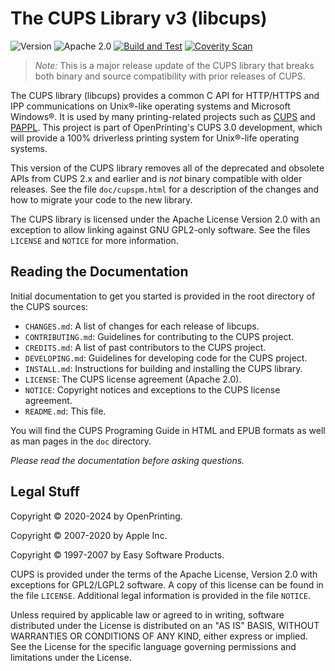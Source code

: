 The CUPS Library v3 (libcups)
=============================

![Version](https://img.shields.io/github/v/release/michaelrsweet/libcups?include_prereleases)
![Apache 2.0](https://img.shields.io/github/license/michaelrsweet/libcups)
[![Build and Test](https://github.com/michaelrsweet/libcups/workflows/Build%20and%20Test/badge.svg)](https://github.com/michaelrsweet/libcups/actions/workflows/build.yml)
[![Coverity Scan](https://img.shields.io/coverity/scan/24180)](https://scan.coverity.com/projects/michaelrsweet-libcups)

> *Note:* This is a major release update of the CUPS library that breaks both
> binary and source compatibility with prior releases of CUPS.

The CUPS library (libcups) provides a common C API for HTTP/HTTPS and IPP
communications on Unix®-like operating systems and Microsoft Windows®.  It is
used by many printing-related projects such as [CUPS][CUPS] and [PAPPL][PAPPL].
This project is part of OpenPrinting's CUPS 3.0 development, which will provide
a 100% driverless printing system for Unix®-life operating systems.

This version of the CUPS library removes all of the deprecated and obsolete APIs
from CUPS 2.x and earlier and is *not* binary compatible with older releases.
See the file `doc/cupspm.html` for a description of the changes and how to
migrate your code to the new library.

The CUPS library is licensed under the Apache License Version 2.0 with an
exception to allow linking against GNU GPL2-only software.  See the files
`LICENSE` and `NOTICE` for more information.


Reading the Documentation
-------------------------

Initial documentation to get you started is provided in the root directory of
the CUPS sources:

- `CHANGES.md`: A list of changes for each release of libcups.
- `CONTRIBUTING.md`: Guidelines for contributing to the CUPS project.
- `CREDITS.md`: A list of past contributors to the CUPS project.
- `DEVELOPING.md`: Guidelines for developing code for the CUPS project.
- `INSTALL.md`: Instructions for building and installing the CUPS library.
- `LICENSE`: The CUPS license agreement (Apache 2.0).
- `NOTICE`: Copyright notices and exceptions to the CUPS license agreement.
- `README.md`: This file.

You will find the CUPS Programing Guide in HTML and EPUB formats as well as man
pages in the `doc` directory.

*Please read the documentation before asking questions.*


Legal Stuff
-----------

Copyright © 2020-2024 by OpenPrinting.

Copyright © 2007-2020 by Apple Inc.

Copyright © 1997-2007 by Easy Software Products.

CUPS is provided under the terms of the Apache License, Version 2.0 with
exceptions for GPL2/LGPL2 software.  A copy of this license can be found in the
file `LICENSE`.  Additional legal information is provided in the file `NOTICE`.

Unless required by applicable law or agreed to in writing, software distributed
under the License is distributed on an "AS IS" BASIS, WITHOUT WARRANTIES OR
CONDITIONS OF ANY KIND, either express or implied.  See the License for the
specific language governing permissions and limitations under the License.


[CUPS]: https://openprinting.github.io/cups
[PAPPL]: https://www.msweet.org/pappl
